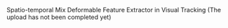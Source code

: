 Spatio-temporal Mix Deformable Feature Extractor in Visual Tracking
(The upload has not been completed yet)
